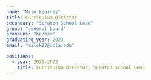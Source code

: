 ```yaml
---
name: "Milo Kearney"
title: Curriculum Director
secondary: "Scratch School Lead"
group: "general board"
pronouns: "he/him"
graduating_year: 2023
email: "milok23@ucla.edu"

positions:
  - year: 2021-2022
    title: Curriculum Director, Scratch School Lead
---
```

